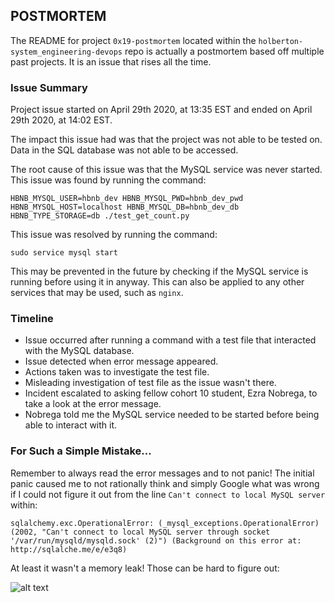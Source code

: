 ## POSTMORTEM ##
The README for project `0x19-postmortem` located within the `holberton-system_engineering-devops` repo is actually a postmortem based off multiple past projects. It is an issue that rises all the time.

### Issue Summary ###
Project issue started on April 29th 2020, at 13:35 EST and ended on April 29th 2020, at 14:02 EST.

The impact this issue had was that the project was not able to be tested on. Data in the SQL database was not able to be accessed.

The root cause of this issue was that the MySQL service was never started. This issue was found by running the command:
```
HBNB_MYSQL_USER=hbnb_dev HBNB_MYSQL_PWD=hbnb_dev_pwd HBNB_MYSQL_HOST=localhost HBNB_MYSQL_DB=hbnb_dev_db HBNB_TYPE_STORAGE=db ./test_get_count.py
```
This issue was resolved by running the command:
```
sudo service mysql start
```
This may be prevented in the future by checking if the MySQL service is running before using it in anyway. This can also be applied to any other services that may be used, such as `nginx`.

### Timeline ###
* Issue occurred after running a command with a test file that interacted with the MySQL database.
* Issue detected when error message appeared.
* Actions taken was to investigate the test file.
* Misleading investigation of test file as the issue wasn't there.
* Incident escalated to asking fellow cohort 10 student, Ezra Nobrega, to take a look at the error message.
* Nobrega told me the MySQL service needed to be started before being able to interact with it.

### For Such a Simple Mistake... ###
Remember to always read the error messages and to not panic! The initial panic caused me to not rationally think and simply Google what was wrong if I could not figure it out from the line `Can't connect to local MySQL server` within:
```
sqlalchemy.exc.OperationalError: (_mysql_exceptions.OperationalError) (2002, "Can't connect to local MySQL server through socket '/var/run/mysqld/mysqld.sock' (2)") (Background on this error at: http://sqlalche.me/e/e3q8)
```
At least it wasn't a memory leak! Those can be hard to figure out:

![alt text](https://github.com/michellegsld/holberton-system_engineering-devops/0x19-postmortem/memory_leak.jpg "Memory Leak Joke")